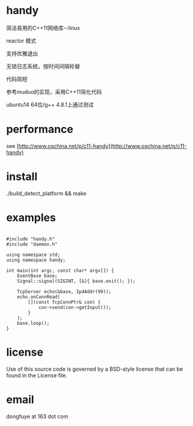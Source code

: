 handy
====

简洁易用的C++11网络库--linux

reactor 模式

支持优雅退出

无锁日志系统，按时间间隔轮替

代码简短

参考muduo的实现，采用C++11简化代码

ubuntu14 64位/g++ 4.8.1上通过测试

performance
====
see [http://www.oschina.net/p/c11-handy](http://www.oschina.net/p/c11-handy)

install
====
./build_detect_platform && make

examples
====
<pre><code>
#include "handy.h"
#include "daemon.h"

using namespace std;
using namespace handy;

int main(int argc, const char* argv[]) {
    EventBase base;
    Signal::signal(SIGINT, [&]{ base.exit(); });

    TcpServer echo(&base, Ip4Addr(99));
    echo.onConnRead(
        [](const TcpConnPtr& con) { 
            con->send(con->getInput());
        }
    );
    base.loop();
}
</code></pre>
license
====
Use of this source code is governed by a BSD-style
license that can be found in the License file.

email
====
dongfuye at 163 dot com
